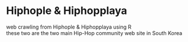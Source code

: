 # Hiphople & Hiphopplaya
web crawling from Hiphople & Hiphopplaya using R
<br />these two are the two main Hip-Hop community web site in South Korea



